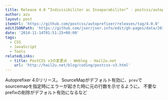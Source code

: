 ```yaml
---
title: Release 4.0 “Indivisibiliter ac Inseparabiliter” · postcss/autoprefixer
author: azu
layout: post
itemUrl: 'https://github.com/postcss/autoprefixer/releases/tag/4.0.0'
editJSONPath: 'https://github.com/jser/jser.info/edit/gh-pages/data/2014/11/index.json'
date: '2014-11-14T01:51:25+00:00'
tags:
  - CSS
  - JavaScript
  - Tools
relatedLinks:
  - title: PostCSS v3の変更点 - Weblog - Hail2u.net
    url: 'http://hail2u.net/blog/coding/postcss-v3.html'
---
```

Autoprefixer 4.0リリース。 SourceMapがデフォルト有効に、`prev`でsourcemapを指定時にエラーが起きた時に元の行数を示せるように。 不要なprefixの削除がデフォルト有効になるなど
